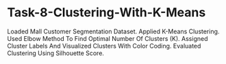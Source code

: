 # Task-8-Clustering-With-K-Means

Loaded Mall Customer Segmentation Dataset.
Applied K-Means Clustering.
Used Elbow Method To Find Optimal Number Of Clusters (K).
Assigned Cluster Labels And Visualized Clusters With Color Coding.
Evaluated Clustering Using Silhouette Score.
